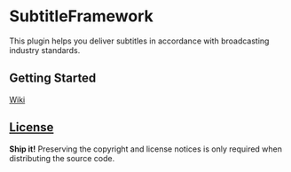 # SubtitleFramework
This plugin helps you deliver subtitles in accordance with broadcasting industry standards.

## Getting Started
[Wiki](https://github.com/CrispClover/SubtitleFramework/wiki)

## [License](LICENSE.txt)
**Ship it!** Preserving the copyright and license notices is only required when distributing the source code.
